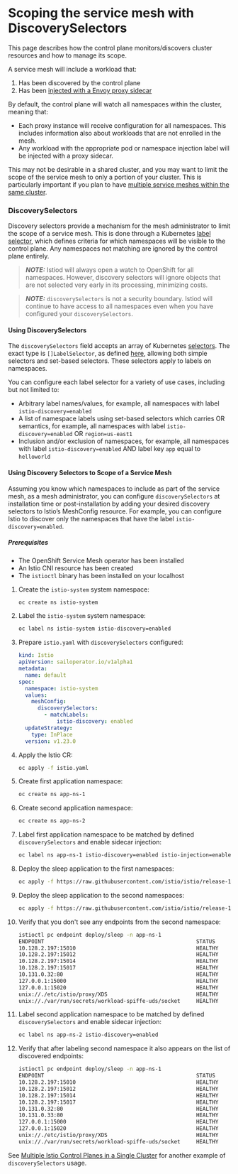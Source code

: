 # Scoping the service mesh with DiscoverySelectors
This page describes how the control plane monitors/discovers cluster resources and how to manage its scope.

A service mesh will include a workload that:
1. Has been discovered by the control plane
1. Has been [injected with a Envoy proxy sidecar](../injection/README.md)


By default, the control plane will watch all namespaces within the cluster, meaning that:
- Each proxy instance will receive configuration for all namespaces. This includes information also about workloads that are not enrolled in the mesh.
- Any workload with the appropriate pod or namespace injection label will be injected with a proxy sidecar.

This may not be desirable in a shared cluster, and you may want to limit the scope of the service mesh to only a portion of your cluster. This is particularly important if you plan to have [multiple service meshes within the same cluster](./multi-control-planes/README.md).

### DiscoverySelectors
Discovery selectors provide a mechanism for the mesh administrator to limit the scope of a service mesh. This is done through a Kubernetes [label selector](https://kubernetes.io/docs/concepts/overview/working-with-objects/labels/#label-selectors), which defines criteria for which namespaces will be visible to the control plane. Any namespaces not matching are ignored by the control plane entirely.

> **_NOTE:_** Istiod will always open a watch to OpenShift for all namespaces. However, discovery selectors will ignore objects that are not selected very early in its processing, minimizing costs.

> **_NOTE:_** `discoverySelectors` is not a security boundary. Istiod will continue to have access to all namespaces even when you have configured your `discoverySelectors`.

 #### Using DiscoverySelectors
The `discoverySelectors` field accepts an array of Kubernetes [selectors](https://kubernetes.io/docs/concepts/overview/working-with-objects/labels/#resources-that-support-set-based-requirements). The exact type is `[]LabelSelector`, as defined [here](https://kubernetes.io/docs/concepts/overview/working-with-objects/labels/#resources-that-support-set-based-requirements), allowing both simple selectors and set-based selectors. These selectors apply to labels on namespaces.

You can configure each label selector for a variety of use cases, including but not limited to:

- Arbitrary label names/values, for example, all namespaces with label `istio-discovery=enabled`
- A list of namespace labels using set-based selectors which carries OR semantics, for example, all namespaces with label `istio-discovery=enabled` OR `region=us-east1`
- Inclusion and/or exclusion of namespaces, for example, all namespaces with label `istio-discovery=enabled` AND label key `app` equal to `helloworld`

#### Using Discovery Selectors to Scope of a Service Mesh
Assuming you know which namespaces to include as part of the service mesh, as a mesh administrator, you can configure `discoverySelectors` at installation time or post-installation by adding your desired discovery selectors to Istio’s MeshConfig resource. For example, you can configure Istio to discover only the namespaces that have the label `istio-discovery=enabled`.

##### Prerequisites
- The OpenShift Service Mesh operator has been installed
- An Istio CNI resource has been created
- The `istioctl` binary has been installed on your localhost

1. Create the `istio-system` system namespace:
    ```bash
    oc create ns istio-system
    ```
1. Label the `istio-system` system namespace:
    ```bash
    oc label ns istio-system istio-discovery=enabled
    ```
1. Prepare `istio.yaml` with `discoverySelectors` configured:
    ```yaml
    kind: Istio
    apiVersion: sailoperator.io/v1alpha1
    metadata:
      name: default
    spec:
      namespace: istio-system
      values:
        meshConfig:
          discoverySelectors:
            - matchLabels:
                istio-discovery: enabled
      updateStrategy:
        type: InPlace
      version: v1.23.0
    ```
1. Apply the Istio CR:
    ```bash
    oc apply -f istio.yaml
    ```
1. Create first application namespace:
    ```bash
    oc create ns app-ns-1
    ```
1. Create second application namespace:
    ```bash
    oc create ns app-ns-2
    ```
1. Label first application namespace to be matched by defined `discoverySelectors` and enable sidecar injection:
    ```bash
    oc label ns app-ns-1 istio-discovery=enabled istio-injection=enabled
    ```
1. Deploy the sleep application to the first namespaces:
    ```bash
    oc apply -f https://raw.githubusercontent.com/istio/istio/release-1.23/samples/sleep/sleep.yaml -n app-ns-1
    ```
1. Deploy the sleep application to the second namespaces:
    ```bash
    oc apply -f https://raw.githubusercontent.com/istio/istio/release-1.23/samples/sleep/sleep.yaml -n app-ns-2
    ```
1. Verify that you don't see any endpoints from the second namespace:
    ```bash
    istioctl pc endpoint deploy/sleep -n app-ns-1
    ENDPOINT                                                STATUS      OUTLIER CHECK     CLUSTER
    10.128.2.197:15010                                      HEALTHY     OK                outbound|15010||istiod.istio-system.svc.cluster.local
    10.128.2.197:15012                                      HEALTHY     OK                outbound|15012||istiod.istio-system.svc.cluster.local
    10.128.2.197:15014                                      HEALTHY     OK                outbound|15014||istiod.istio-system.svc.cluster.local
    10.128.2.197:15017                                      HEALTHY     OK                outbound|443||istiod.istio-system.svc.cluster.local
    10.131.0.32:80                                          HEALTHY     OK                outbound|80||sleep.app-ns-1.svc.cluster.local
    127.0.0.1:15000                                         HEALTHY     OK                prometheus_stats
    127.0.0.1:15020                                         HEALTHY     OK                agent
    unix://./etc/istio/proxy/XDS                            HEALTHY     OK                xds-grpc
    unix://./var/run/secrets/workload-spiffe-uds/socket     HEALTHY     OK                sds-grpc
    ```
1. Label second application namespace to be matched by defined `discoverySelectors` and enable sidecar injection:
    ```bash
    oc label ns app-ns-2 istio-discovery=enabled
    ```
1. Verify that after labeling second namespace it also appears on the list of discovered endpoints:
    ```bash
    istioctl pc endpoint deploy/sleep -n app-ns-1
    ENDPOINT                                                STATUS      OUTLIER CHECK     CLUSTER
    10.128.2.197:15010                                      HEALTHY     OK                outbound|15010||istiod.istio-system.svc.cluster.local
    10.128.2.197:15012                                      HEALTHY     OK                outbound|15012||istiod.istio-system.svc.cluster.local
    10.128.2.197:15014                                      HEALTHY     OK                outbound|15014||istiod.istio-system.svc.cluster.local
    10.128.2.197:15017                                      HEALTHY     OK                outbound|443||istiod.istio-system.svc.cluster.local
    10.131.0.32:80                                          HEALTHY     OK                outbound|80||sleep.app-ns-1.svc.cluster.local
    10.131.0.33:80                                          HEALTHY     OK                outbound|80||sleep.app-ns-2.svc.cluster.local
    127.0.0.1:15000                                         HEALTHY     OK                prometheus_stats
    127.0.0.1:15020                                         HEALTHY     OK                agent
    unix://./etc/istio/proxy/XDS                            HEALTHY     OK                xds-grpc
    unix://./var/run/secrets/workload-spiffe-uds/socket     HEALTHY     OK                sds-grpc
    ```

See [Multiple Istio Control Planes in a Single Cluster](../multi-control-planes/README.md) for another example of `discoverySelectors` usage.
